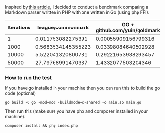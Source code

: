 Inspired by [this article](https://ryangjchandler.co.uk/posts/blazingly-fast-markdown-parsing-in-php-using-ffi-and-rust), I decided to conduct a benchmark comparing a Markdown parser written in PHP with one written in Go (using php FFI).

| Iterations | league/commonmark  | GO + github.com/yuin/goldmark |
|------------|--------------------|-------------------------------|
| 1          | 0.011753082275391  | 0.00055909156799316           |
| 1000       | 0.5683534145355223 | 0.03398084640502928           |
| 10000      | 5.522041320800781  | 0.29221653938293457           |
| 50000      | 27.79768991470337  | 1.4332077503204346            |

### How to run the test 
If you have go installed in your machine then you can run this to build the go code (optional)
```
go build -C go -mod=mod -buildmode=c-shared -o main.so main.go 
```
Then run this (make sure you have php and composer installed in your machine).
```
composer install && php index.php
```
